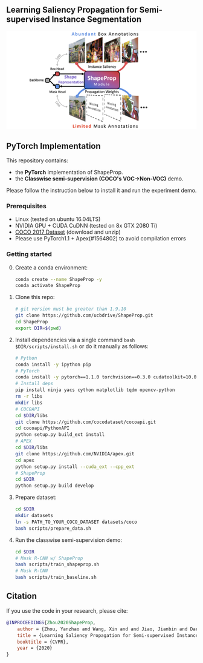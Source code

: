 ## Learning Saliency Propagation for Semi-supervised Instance Segmentation

![illustration](illustration.png)

## PyTorch Implementation
This repository contains:
* the **PyTorch** implementation of ShapeProp.
* the **Classwise semi-supervision (COCO's VOC->Non-VOC)** demo.

Please follow the instruction below to install it and run the experiment demo.

### Prerequisites
* Linux (tested on ubuntu 16.04LTS)
* NVIDIA GPU + CUDA CuDNN (tested on 8x GTX 2080 Ti)
* [COCO 2017 Dataset](http://cocodataset.org) (download and unzip)
* Please use PyTorch1.1 + Apex(#1564802) to avoid compilation errors

### Getting started

0. Create a conda environment:
    ```bash
    conda create --name ShapeProp -y
    conda activate ShapeProp
    ```

1. Clone this repo: 

    ```bash
    # git version must be greater than 1.9.10
    git clone https://github.com/ucbdrive/ShapeProp.git
    cd ShapeProp
    export DIR=$(pwd)
    ```

2. Install dependencies via a single command `bash $DIR/scripts/install.sh` or do it manually as follows:
    ```bash
    # Python
    conda install -y ipython pip
    # PyTorch
    conda install -y pytorch==1.1.0 torchvision==0.3.0 cudatoolkit=10.0 -c pytorch
    # Install deps
    pip install ninja yacs cython matplotlib tqdm opencv-python
    rm -r libs
    mkdir libs
    # COCOAPI
    cd $DIR/libs
    git clone https://github.com/cocodataset/cocoapi.git
    cd cocoapi/PythonAPI
    python setup.py build_ext install
    # APEX
    cd $DIR/libs
    git clone https://github.com/NVIDIA/apex.git
    cd apex
    python setup.py install --cuda_ext --cpp_ext
    # ShapeProp
    cd $DIR
    python setup.py build develop

    ```

3. Prepare dataset: 

    ```bash
    cd $DIR
    mkdir datasets
    ln -s PATH_TO_YOUR_COCO_DATASET datasets/coco
    bash scripts/prepare_data.sh
    ```

4. Run the classwise semi-supervision demo:

    ```bash
    cd $DIR
    # Mask R-CNN w/ ShapeProp
    bash scripts/train_shapeprop.sh
    # Mask R-CNN
    bash scripts/train_baseline.sh
    ```

## Citation 
If you use the code in your research, please cite:
```bibtex
@INPROCEEDINGS{Zhou2020ShapeProp,
    author = {Zhou, Yanzhao and Wang, Xin and and Jiao, Jianbin and Darrell, Trevor and Yu, Fisher},
    title = {Learning Saliency Propagation for Semi-supervised Instance Segmentation},
    booktitle = {CVPR},
    year = {2020}
}
```

